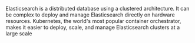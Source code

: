 Elasticsearch is a distributed database using a clustered architecture. It can be complex to deploy and manage Elasticsearch directly on hardware resources. Kubernetes, the world's most popular container orchestrator, makes it easier to deploy, scale, and manage Elasticsearch clusters at a large scale
